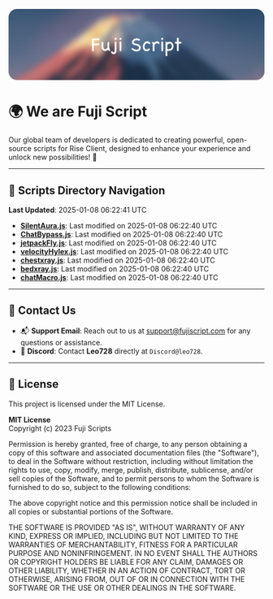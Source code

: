 ![Banner](.github/b.webp)

# 🌍 **We are Fuji Script**

Our global team of developers is dedicated to creating powerful, open-source scripts for Rise Client, designed to enhance your experience and unlock new possibilities! 🌟

---
<!-- SCRIPTS_NAVIGATION_START -->
## 📂 **Scripts Directory Navigation**

**Last Updated**: 2025-01-08 06:22:41 UTC

- **[SilentAura.js](scripts/SilentAura.js)**: Last modified on 2025-01-08 06:22:40 UTC
- **[ChatBypass.js](scripts/ChatBypass.js)**: Last modified on 2025-01-08 06:22:40 UTC
- **[jetpackFly.js](scripts/jetpackFly.js)**: Last modified on 2025-01-08 06:22:40 UTC
- **[velocityHylex.js](scripts/velocityHylex.js)**: Last modified on 2025-01-08 06:22:40 UTC
- **[chestxray.js](scripts/chestxray.js)**: Last modified on 2025-01-08 06:22:40 UTC
- **[bedxray.js](scripts/bedxray.js)**: Last modified on 2025-01-08 06:22:40 UTC
- **[chatMacro.js](scripts/chatMacro.js)**: Last modified on 2025-01-08 06:22:40 UTC

<!-- SCRIPTS_NAVIGATION_END -->

---

## 💬 **Contact Us**  
- 📬 **Support Email**: Reach out to us at [support@fujiscript.com](mailto:support@fujiscript.com) for any questions or assistance.  
- 💬 **Discord**: Contact **Leo728** directly at `Discord@leo728`.

---

## 📜 **License**

This project is licensed under the MIT License.  

**MIT License**  
Copyright (c) 2023 Fuji Scripts  

Permission is hereby granted, free of charge, to any person obtaining a copy of this software and associated documentation files (the "Software"), to deal in the Software without restriction, including without limitation the rights to use, copy, modify, merge, publish, distribute, sublicense, and/or sell copies of the Software, and to permit persons to whom the Software is furnished to do so, subject to the following conditions:  

The above copyright notice and this permission notice shall be included in all copies or substantial portions of the Software.  

THE SOFTWARE IS PROVIDED "AS IS", WITHOUT WARRANTY OF ANY KIND, EXPRESS OR IMPLIED, INCLUDING BUT NOT LIMITED TO THE WARRANTIES OF MERCHANTABILITY, FITNESS FOR A PARTICULAR PURPOSE AND NONINFRINGEMENT. IN NO EVENT SHALL THE AUTHORS OR COPYRIGHT HOLDERS BE LIABLE FOR ANY CLAIM, DAMAGES OR OTHER LIABILITY, WHETHER IN AN ACTION OF CONTRACT, TORT OR OTHERWISE, ARISING FROM, OUT OF OR IN CONNECTION WITH THE SOFTWARE OR THE USE OR OTHER DEALINGS IN THE SOFTWARE.  
